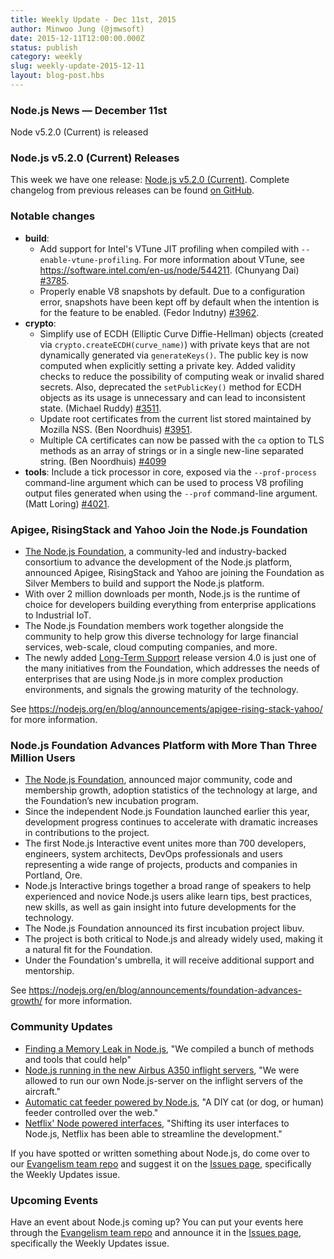 ```yaml
---
title: Weekly Update - Dec 11st, 2015
author: Minwoo Jung (@jmwsoft)
date: 2015-12-11T12:00:00.000Z
status: publish
category: weekly
slug: weekly-update-2015-12-11
layout: blog-post.hbs
---
```


### Node.js News — December 11st

Node v5.2.0 (Current) is released

### Node.js v5.2.0 (Current) Releases

This week we have one release: [Node.js v5.2.0 (Current)](https://nodejs.org/en/blog/release/v5.2.0/). Complete changelog from previous releases can be found [on GitHub](https://github.com/nodejs/node/blob/main/CHANGELOG.md).

### Notable changes

- **build**:
  - Add support for Intel's VTune JIT profiling when compiled with `--enable-vtune-profiling`. For more information about VTune, see <https://software.intel.com/en-us/node/544211>. (Chunyang Dai) [#3785](https://github.com/nodejs/node/pull/3785).
  - Properly enable V8 snapshots by default. Due to a configuration error, snapshots have been kept off by default when the intention is for the feature to be enabled. (Fedor Indutny) [#3962](https://github.com/nodejs/node/pull/3962).
- **crypto**:
  - Simplify use of ECDH (Elliptic Curve Diffie-Hellman) objects (created via `crypto.createECDH(curve_name)`) with private keys that are not dynamically generated via `generateKeys()`. The public key is now computed when explicitly setting a private key. Added validity checks to reduce the possibility of computing weak or invalid shared secrets. Also, deprecated the `setPublicKey()` method for ECDH objects as its usage is unnecessary and can lead to inconsistent state. (Michael Ruddy) [#3511](https://github.com/nodejs/node/pull/3511).
  - Update root certificates from the current list stored maintained by Mozilla NSS. (Ben Noordhuis) [#3951](https://github.com/nodejs/node/pull/3951).
  - Multiple CA certificates can now be passed with the `ca` option to TLS methods as an array of strings or in a single new-line separated string. (Ben Noordhuis) [#4099](https://github.com/nodejs/node/pull/4099)
- **tools**: Include a tick processor in core, exposed via the `--prof-process` command-line argument which can be used to process V8 profiling output files generated when using the `--prof` command-line argument. (Matt Loring) [#4021](https://github.com/nodejs/node/pull/4021).

### Apigee, RisingStack and Yahoo Join the Node.js Foundation

- [The Node.js Foundation](https://foundation.nodejs.org/), a community-led and industry-backed consortium to advance the development of the Node.js platform, announced Apigee, RisingStack and Yahoo are joining the Foundation as Silver Members to build and support the Node.js platform.
- With over 2 million downloads per month, Node.js is the runtime of choice for developers building everything from enterprise applications to Industrial IoT.
- The Node.js Foundation members work together alongside the community to help grow this diverse technology for large financial services, web-scale, cloud computing companies, and more.
- The newly added [Long-Term Support](https://nodejs.org/en/blog/release/v4.2.0/) release version 4.0 is just one of the many initiatives from the Foundation, which addresses the needs of enterprises that are using Node.js in more complex production environments, and signals the growing maturity of the technology.

See https://nodejs.org/en/blog/announcements/apigee-rising-stack-yahoo/ for more information.

### Node.js Foundation Advances Platform with More Than Three Million Users

- [The Node.js Foundation](https://foundation.nodejs.org/), announced major community, code and membership growth, adoption statistics of the technology at large, and the Foundation’s new incubation program.
- Since the independent Node.js Foundation launched earlier this year, development progress continues to accelerate with dramatic increases in contributions to the project.
- The first Node.js Interactive event unites more than 700 developers, engineers, system architects, DevOps professionals and users representing a wide range of projects, products and companies in Portland, Ore.
- Node.js Interactive brings together a broad range of speakers to help experienced and novice Node.js users alike learn tips, best practices, new skills, as well as gain insight into future developments for the technology.
- The Node.js Foundation announced its first incubation project libuv.
- The project is both critical to Node.js and already widely used, making it a natural fit for the Foundation.
- Under the Foundation's umbrella, it will receive additional support and mentorship.

See https://nodejs.org/en/blog/announcements/foundation-advances-growth/ for more information.

### Community Updates

- [Finding a Memory Leak in Node.js](https://blog.risingstack.com/finding-a-memory-leak-in-node-js/), "We compiled a bunch of methods and tools that could help"
- [Node.js running in the new Airbus A350 inflight servers](http://reaktor.com/blog/aircraft-customer-experience-on-a-new-level/), "We were allowed to run our own Node.js-server on the inflight servers of the aircraft."
- [Automatic cat feeder powered by Node.js](https://github.com/rachelnicole/robokitty), "A DIY cat (or dog, or human) feeder controlled over the web."
- [Netflix' Node powered interfaces](http://thenewstack.io/netflix-uses-node-js-power-user-interface/), "Shifting its user interfaces to Node.js, Netflix has been able to streamline the development."

If you have spotted or written something about Node.js, do come over to our [Evangelism team repo](https://github.com/nodejs/evangelism) and suggest it on the [Issues page](https://github.com/nodejs/evangelism/issues), specifically the Weekly Updates issue.

### Upcoming Events

Have an event about Node.js coming up? You can put your events here through the [Evangelism team repo](https://github.com/nodejs/evangelism) and announce it in the [Issues page](https://github.com/nodejs/evangelism/issues), specifically the Weekly Updates issue.
